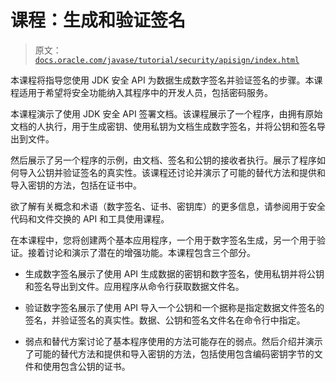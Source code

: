 # 课程：生成和验证签名

> 原文：[`docs.oracle.com/javase/tutorial/security/apisign/index.html`](https://docs.oracle.com/javase/tutorial/security/apisign/index.html)

本课程将指导您使用 JDK 安全 API 为数据生成数字签名并验证签名的步骤。本课程适用于希望将安全功能纳入其程序中的开发人员，包括密码服务。

本课程演示了使用 JDK 安全 API 签署文档。该课程展示了一个程序，由拥有原始文档的人执行，用于生成密钥、使用私钥为文档生成数字签名，并将公钥和签名导出到文件。

然后展示了另一个程序的示例，由文档、签名和公钥的接收者执行。展示了程序如何导入公钥并验证签名的真实性。该课程还讨论并演示了可能的替代方法和提供和导入密钥的方法，包括在证书中。

欲了解有关概念和术语（数字签名、证书、密钥库）的更多信息，请参阅用于安全代码和文件交换的 API 和工具使用课程。

在本课程中，您将创建两个基本应用程序，一个用于数字签名生成，另一个用于验证。接着讨论和演示了潜在的增强功能。本课程包含三个部分。

+   生成数字签名展示了使用 API 生成数据的密钥和数字签名，使用私钥并将公钥和签名导出到文件。应用程序从命令行获取数据文件名。

+   验证数字签名展示了使用 API 导入一个公钥和一个据称是指定数据文件签名的签名，并验证签名的真实性。数据、公钥和签名文件名在命令行中指定。

+   弱点和替代方案讨论了基本程序使用的方法可能存在的弱点。然后介绍并演示了可能的替代方法和提供和导入密钥的方法，包括使用包含编码密钥字节的文件和使用包含公钥的证书。

